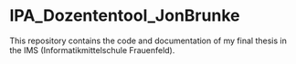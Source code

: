 # IPA_Dozententool_JonBrunke
This repository contains the code and documentation of my final thesis in the IMS (Informatikmittelschule Frauenfeld).
